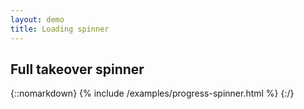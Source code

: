 ```yaml
---
layout: demo
title: Loading spinner
---
```


## Full takeover spinner

{::nomarkdown}
{% include /examples/progress-spinner.html %}
{:/}